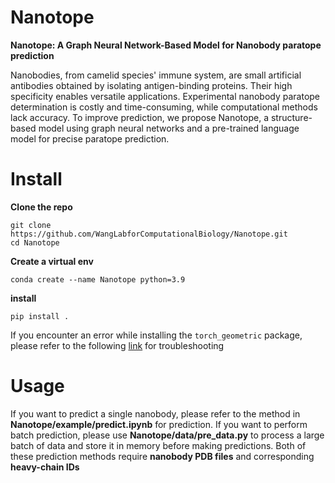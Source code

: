 # Nanotope
**Nanotope: A Graph Neural Network-Based Model for Nanobody paratope prediction**

Nanobodies, from camelid species' immune system, are small artificial antibodies obtained by isolating antigen-binding proteins. Their high specificity enables versatile applications. Experimental nanobody paratope determination is costly and time-consuming, while computational methods lack accuracy. To improve prediction, we propose Nanotope, a structure-based model using graph neural networks and a pre-trained language model for precise paratope prediction.

# Install

**Clone the repo**

```
git clone https://github.com/WangLabforComputationalBiology/Nanotope.git
cd Nanotope
```

**Create a virtual env**

```
conda create --name Nanotope python=3.9
```

**install**

```
pip install .
```

If you encounter an error while installing the `torch_geometric` package, please refer to the following [link](https://zhuanlan.zhihu.com/p/519168089) for troubleshooting

# Usage

If you want to predict a single nanobody, please refer to the method in **Nanotope/example/predict.ipynb** for prediction. If you want to perform batch prediction, please use **Nanotope/data/pre_data.py** to process a large batch of data and store it in memory before making predictions. Both of these prediction methods require **nanobody PDB files** and corresponding **heavy-chain IDs**

